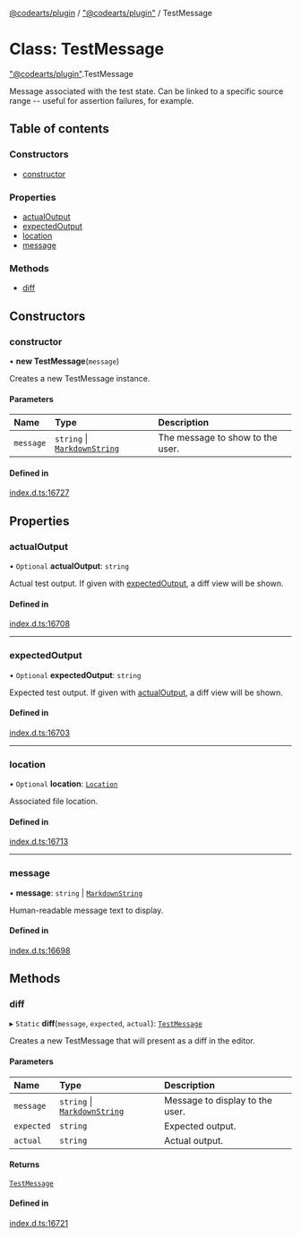 [@codearts/plugin](../README.md) / ["@codearts/plugin"](../modules/_codearts_plugin_.md) / TestMessage

# Class: TestMessage

["@codearts/plugin"](../modules/_codearts_plugin_.md).TestMessage

Message associated with the test state. Can be linked to a specific
source range -- useful for assertion failures, for example.

## Table of contents

### Constructors

- [constructor](codearts_plugin_.TestMessage.md#constructor)

### Properties

- [actualOutput](codearts_plugin_.TestMessage.md#actualoutput)
- [expectedOutput](codearts_plugin_.TestMessage.md#expectedoutput)
- [location](codearts_plugin_.TestMessage.md#location)
- [message](codearts_plugin_.TestMessage.md#message)

### Methods

- [diff](codearts_plugin_.TestMessage.md#diff)

## Constructors

### constructor

• **new TestMessage**(`message`)

Creates a new TestMessage instance.

#### Parameters

| Name | Type | Description |
| :------ | :------ | :------ |
| `message` | `string` \| [`MarkdownString`](codearts_plugin_.MarkdownString.md) | The message to show to the user. |

#### Defined in

[index.d.ts:16727](https://github.com/shuyaqian/cloudide-plugin-api/blob/5b69219/index.d.ts#L16727)

## Properties

### actualOutput

• `Optional` **actualOutput**: `string`

Actual test output. If given with [expectedOutput](codearts_plugin_.TestMessage.md#expectedoutput), a diff view will be shown.

#### Defined in

[index.d.ts:16708](https://github.com/shuyaqian/cloudide-plugin-api/blob/5b69219/index.d.ts#L16708)

___

### expectedOutput

• `Optional` **expectedOutput**: `string`

Expected test output. If given with [actualOutput](codearts_plugin_.TestMessage.md#actualoutput), a diff view will be shown.

#### Defined in

[index.d.ts:16703](https://github.com/shuyaqian/cloudide-plugin-api/blob/5b69219/index.d.ts#L16703)

___

### location

• `Optional` **location**: [`Location`](codearts_plugin_.Location.md)

Associated file location.

#### Defined in

[index.d.ts:16713](https://github.com/shuyaqian/cloudide-plugin-api/blob/5b69219/index.d.ts#L16713)

___

### message

• **message**: `string` \| [`MarkdownString`](codearts_plugin_.MarkdownString.md)

Human-readable message text to display.

#### Defined in

[index.d.ts:16698](https://github.com/shuyaqian/cloudide-plugin-api/blob/5b69219/index.d.ts#L16698)

## Methods

### diff

▸ `Static` **diff**(`message`, `expected`, `actual`): [`TestMessage`](codearts_plugin_.TestMessage.md)

Creates a new TestMessage that will present as a diff in the editor.

#### Parameters

| Name | Type | Description |
| :------ | :------ | :------ |
| `message` | `string` \| [`MarkdownString`](codearts_plugin_.MarkdownString.md) | Message to display to the user. |
| `expected` | `string` | Expected output. |
| `actual` | `string` | Actual output. |

#### Returns

[`TestMessage`](codearts_plugin_.TestMessage.md)

#### Defined in

[index.d.ts:16721](https://github.com/shuyaqian/cloudide-plugin-api/blob/5b69219/index.d.ts#L16721)
